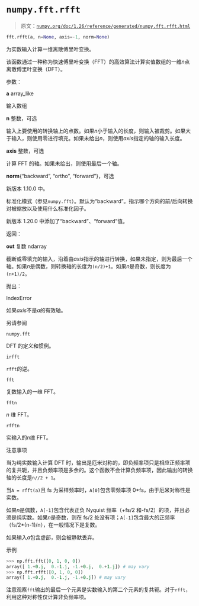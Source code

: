 # `numpy.fft.rfft`

> 原文：[`numpy.org/doc/1.26/reference/generated/numpy.fft.rfft.html`](https://numpy.org/doc/1.26/reference/generated/numpy.fft.rfft.html)

```py
fft.rfft(a, n=None, axis=-1, norm=None)
```

为实数输入计算一维离散傅里叶变换。

该函数通过一种称为快速傅里叶变换（FFT）的高效算法计算实值数组的一维*n*点离散傅里叶变换（DFT）。

参数：

**a** array_like

输入数组

**n** 整数，可选

输入上要使用的转换轴上的点数。如果*n*小于输入的长度，则输入被裁剪。如果大于输入，则使用零进行填充。如果未给出*n*，则使用*axis*指定的轴的输入长度。

**axis** 整数，可选

计算 FFT 的轴。如果未给出，则使用最后一个轴。

**norm**{“backward”, “ortho”, “forward”}，可选

新版本 1.10.0 中。

标准化模式（参见`numpy.fft`）。默认为“backward”。指示哪个方向的前/后向转换对被缩放以及使用什么标准化因子。

新版本 1.20.0 中添加了“backward”、“forward”值。

返回：

**out** 复数 ndarray

截断或零填充的输入，沿着由*axis*指示的轴进行转换，如果未指定，则为最后一个轴。如果*n*是偶数，则转换轴的长度为`(n/2)+1`。如果*n*是奇数，则长度为`(n+1)/2`。

抛出：

IndexError

如果*axis*不是*a*的有效轴。

另请参阅

`numpy.fft`

DFT 的定义和惯例。

`irfft`

`rfft`的逆。

`fft`

复数输入的一维 FFT。

`fftn`

*n* 维 FFT。

`rfftn`

实输入的*n*维 FFT。

注意事项

当为纯实数输入计算 DFT 时，输出是厄米对称的，即负频率项只是相应正频率项的复共轭，并且负频率项是多余的。这个函数不会计算负频率项，因此输出的转换轴的长度是`n//2 + 1`。

当`A = rfft(a)`且 fs 为采样频率时，`A[0]`包含零频率项 0*fs，由于厄米对称性是实数。

如果*n*是偶数，`A[-1]`包含代表正负 Nyquist 频率（+fs/2 和-fs/2）的项，并且必须是纯实数。如果*n*是奇数，则在 fs/2 处没有项；`A[-1]`包含最大的正频率（fs/2*(n-1)/n），在一般情况下是复数。

如果输入*a*包含虚部，则会被静默丢弃。

示例

```py
>>> np.fft.fft([0, 1, 0, 0])
array([ 1.+0.j,  0.-1.j, -1.+0.j,  0.+1.j]) # may vary
>>> np.fft.rfft([0, 1, 0, 0])
array([ 1.+0.j,  0.-1.j, -1.+0.j]) # may vary 
```

注意观察`fft`输出的最后一个元素是实数输入的第二个元素的复共轭。对于`rfft`，利用这种对称性仅计算非负频率项。
